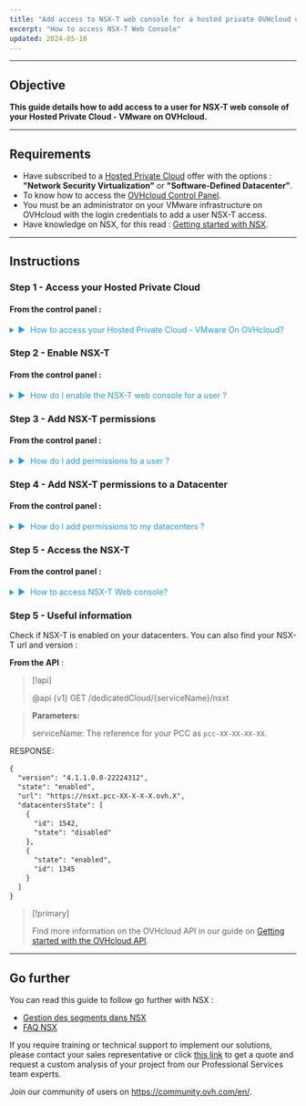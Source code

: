 ```yaml
---
title: "Add access to NSX-T web console for a hosted private OVHcloud user"
excerpt: "How to access NSX-T Web Console"
updated: 2024-05-16
---
```

<style>
details>summary {
	color:rgb(33, 153, 232) !important;
	cursor: pointer;
}
details>summary::before {
	content:'\25B6';
	padding-right:1ch;
}
details[open]>summary::before {
	content:'\25BC';
}
</style>

---
## Objective

**This guide details how to add access to a user for NSX-T web console of your Hosted Private Cloud - VMware on OVHcloud.**

---
## Requirements

- Have subscribed to a [Hosted Private Cloud](https://www.ovhcloud.com/en-gb/hosted-private-cloud/vmware/) offer with the options : **"Network Security Virtualization"** or **"Software-Defined Datacenter"**.
- To know how to access the [OVHcloud Control Panel](/links/manager).
- You must be an administrator on your VMware infrastructure on OVHcloud with the login credentials to add a user NSX-T access.
- Have knowledge on NSX, for this read : [Getting started with NSX](/pages/hosted_private_cloud/hosted_private_cloud_powered_by_vmware/nsx-01-first-steps).

---
## Instructions

### Step 1 - Access your Hosted Private Cloud

#### From the control panel :

<details>

<summary>How to access your Hosted Private Cloud - VMware On OVHcloud?</summary>

Once you have logged in to the OVHcloud Control Panel : 

1. Click on your `Hosted Private Cloud`{.action}

**Link** : https://www.ovh.com/manager/#/dedicated/dedicated_cloud/PCC-XXX -> `Replace PCC-XXX with the name of your private organization.`{.action}

![NSX](images/nsx_user_rights_7.png)

</details>

### Step 2 - Enable NSX-T

#### From the control panel :

<details>

<summary>How do I enable the NSX-T web console for a user ?</summary>

From the previous page (check screenshot), on your **Hosted Private Cloud (PCC)** :

1. Edit the user with whom you want to access the NSX-T web interface -> <code class="action">VMware</code> -> <code class="action">PCC-XX..</code> -> <code class="action">Users</code> -> <code class="action">Edit</code> and activate the button<code class="action">NSX Interface</code>.

![NSX screenshot](images/nsx_user_rights_3.png){.thumbnail}

![NSX screenshot](images/nsx_user_rights_13.png){.thumbnail}

![NSX screenshot](images/nsx_user_rights_1.png){.thumbnail}

</details>

### Step 3 - Add NSX-T permissions

#### From the control panel :
<details>
<summary>How do I add permissions to a user ?</summary>

From the users page on your **Hosted Private Cloud (PCC)** :

1. Clic on : <code class="action">VMware</code> > <code class="action">PCC-XX-XX-XX-XX</code> > <code class="action">Users</code> > <code class="action">Edit</code>.

![NSX screenshot](images/nsx_user_rights_7.png){.thumbnail}

</details>

### Step 4 - Add NSX-T permissions to a Datacenter

#### From the control panel :

<details>
<summary>How do I add permissions to my datacenters ?</summary>

At this stage, you just need to modify the permissions for each datacentre you want by : 
</br></br>
1. Clicking on : `VMware`{.action} > `PCC-XX-XX-XX-XX`{.action} > `Users`{.action} > `View / Edit rights for each DC`{.action}
</br></br>
The users page of you Datacenter :
</br></br>
2. Clic on : `...` > `Modify rights`
</br></br>
3. Choose the required permissions from the 3 main sections -> <code class="action">Vsphere access</code> > <code class="action">Access to vmNetwork</code> > <code class="action">Access to the V(X)LANs</code>.
</br></br>
The following rights are available: <strong>Operator</strong> / <strong>Administrator</strong> / <strong>None</strong> / <strong>Read-only</strong>
</br></br>
Only access to <code class="action">V(X)LANs</code> in <strong>Read Only</strong> is necessary to access NSX-T Web console.
</br></br>
Choose then <code class="action">Read Only</code> mode.
</br></br>
If you want to make changes in the NSX-T web interface, then additional rights will be required, such as <strong>Operator</strong> or <strong>Administrator</strong>.

![NSX screenshot](images/nsx_user_rights_8.png){.thumbnail}

</details>

### Step 5 - Access the NSX-T

#### From the control panel :

<details>
<summary>How to access NSX-T Web console?</summary>
Always from your Hosted Private Cloud PCC tree :
</br></br>
1. Clic on <code class="action">VMware</code> > <code class="action">PCC-XX-XX-XX-XX</code>.

Link -> https://www.ovh.com/manager/#/dedicated/dedicated_cloud/PCC-XX-XX-XX-XX > Replace `PCC-XX-XX-XX-XX`{.action} with yours.
</br></br>

![NSX screenshot](images/nsx_user_rights_9.png){.thumbnail}

![NSX screenshot](images/nsx_user_rights_10.png){.thumbnail}

![NSX screenshot](images/nsx_user_rights_11.png){.thumbnail}

![NSX screenshot](images/nsx_user_rights_12.png){.thumbnail}

</details>

### Step 5 - Useful information

Check if NSX-T is enabled on your datacenters. You can also find your NSX-T url and version : 

**From the API** :

> [!api]
>
> @api {v1} GET /dedicatedCloud/{serviceName}/nsxt

> **Parameters:**
>
> serviceName: The reference for your PCC as `pcc-XX-XX-XX-XX`.
> 

RESPONSE:
```Shell
{
  "version": "4.1.1.0.0-22224312",
  "state": "enabled",
  "url": "https://nsxt.pcc-XX-X-X-X.ovh.X",
  "datacentersState": [
    {
      "id": 1542,
      "state": "disabled"
    },
    {
      "state": "enabled",
      "id": 1345
    }
  ]
}
```

> [!primary]
>
>  Find more information on the OVHcloud API in our guide on [Getting started with the OVHcloud API](/pages/manage_and_operate/api/first-steps).

---
## Go further

You can read this guide to follow go further with NSX :
- [Gestion des segments dans NSX](/pages/hosted_private_cloud/hosted_private_cloud_powered_by_vmware/nsx-02-segment-management)
- [FAQ NSX](/pages/hosted_private_cloud/hosted_private_cloud_powered_by_vmware/nsx-11-faq)

If you require training or technical support to implement our solutions, please contact your sales representative or click [this link](/links/professional-services) to get a quote and request a custom analysis of your project from our Professional Services team experts.

Join our community of users on <https://community.ovh.com/en/>.